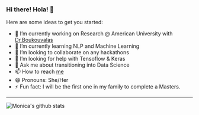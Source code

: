 ### Hi there! Hola! 👋

Here are some ideas to get you started:

- 🔭 I’m currently working on Research @ American University with [Dr.Boukouvalas](https://zoisboukouvalas.github.io/)
- 🌱 I’m currently learning NLP and Machine Learning
- 👯 I’m looking to collaborate on any hackathons
- 🤔 I’m looking for help with Tensoflow & Keras
- 💬 Ask me about transitioning into Data Science
- 📫 How to reach [me](https://www.buymeacoffee.com/dsmoni)
- 😄 Pronouns: She/Her
- ⚡ Fun fact: I will be the first one in my family to complete a Masters.


---
![Monica's github stats](https://github-readme-stats.vercel.app/api?username=monipip3&hide=contribs,prs,&count_private=true,&show_icons=true&theme=dracula)
